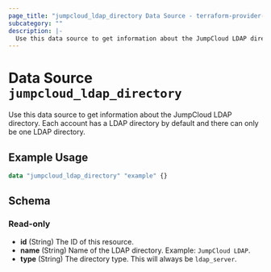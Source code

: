 ```yaml
---
page_title: "jumpcloud_ldap_directory Data Source - terraform-provider-jumpcloud"
subcategory: ""
description: |-
  Use this data source to get information about the JumpCloud LDAP directory. Each account has a LDAP directory by default and there can only be one LDAP directory.
---
```


# Data Source `jumpcloud_ldap_directory`

Use this data source to get information about the JumpCloud LDAP directory. Each account has a LDAP directory by default and there can only be one LDAP directory.

## Example Usage

```terraform
data "jumpcloud_ldap_directory" "example" {}
```

## Schema

### Read-only

- **id** (String) The ID of this resource.
- **name** (String) Name of the LDAP directory. Example: `JumpCloud LDAP`.
- **type** (String) The directory type. This will always be `ldap_server`.


